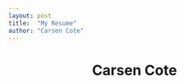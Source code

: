 ```yaml
---
layout: post
title:  "My Resume"
author: "Carsen Cote"
---
```


<center markdown="1">

# Carsen Cote

</center>